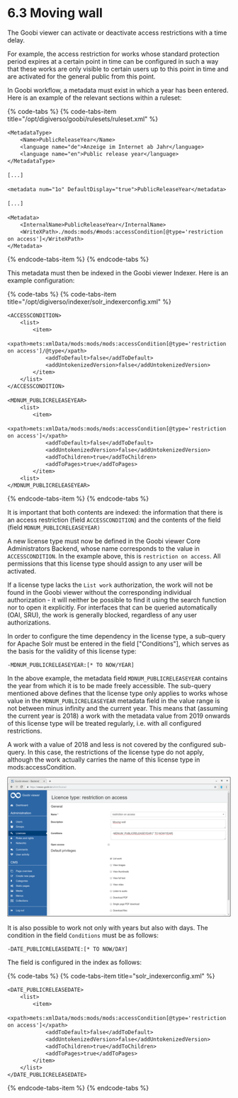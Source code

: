 # 6.3 Moving wall

The Goobi viewer can activate or deactivate access restrictions with a time delay. 

For example, the access restriction for works whose standard protection period expires at a certain point in time can be configured in such a way that these works are only visible to certain users up to this point in time and are activated for the general public from this point. 

In Goobi workflow, a metadata must exist in which a year has been entered. Here is an example of the relevant sections within a ruleset:

{% code-tabs %}
{% code-tabs-item title="/opt/digiverso/goobi/rulesets/ruleset.xml" %}
```markup
<MetadataType>
    <Name>PublicReleaseYear</Name>
    <language name="de">Anzeige im Internet ab Jahr</language>
    <language name="en">Public release year</language>
</MetadataType>

[...]

<metadata num="1o" DefaultDisplay="true">PublicReleaseYear</metadata>

[...]

<Metadata>
    <InternalName>PublicReleaseYear</InternalName>
    <WriteXPath>./mods:mods/#mods:accessCondition[@type='restriction on access']</WriteXPath>
</Metadata>
```
{% endcode-tabs-item %}
{% endcode-tabs %}

This metadata must then be indexed in the Goobi viewer Indexer. Here is an example configuration:

{% code-tabs %}
{% code-tabs-item title="/opt/digiverso/indexer/solr\_indexerconfig.xml" %}
```markup
<ACCESSCONDITION>
    <list>
        <item>
            <xpath>mets:xmlData/mods:mods/mods:accessCondition[@type='restriction on access']/@type</xpath>
            <addToDefault>false</addToDefault>
            <addUntokenizedVersion>false</addUntokenizedVersion>
        </item>
    </list>
</ACCESSCONDITION>

<MDNUM_PUBLICRELEASEYEAR>
    <list>
        <item>
            <xpath>mets:xmlData/mods:mods/mods:accessCondition[@type='restriction on access']</xpath>
            <addToDefault>false</addToDefault>
            <addUntokenizedVersion>false</addUntokenizedVersion>
            <addToChildren>true</addToChildren>
            <addToPages>true</addToPages>
        </item>
    <list>
</MDNUM_PUBLICRELEASEYEAR>
```
{% endcode-tabs-item %}
{% endcode-tabs %}

It is important that both contents are indexed: the information that there is an access restriction \(field `ACCESSCONDITION`\) and the contents of the field \(field `MDNUM_PUBLICRELEASEYEAR)` 

A new license type must now be defined in the Goobi viewer Core Administrators Backend, whose name corresponds to the value in `ACCESSCONDITION`. In the example above, this is `restriction on access`. All permissions that this license type should assign to any user will be activated. 

If a license type lacks the `List work` authorization, the work will not be found in the Goobi viewer without the corresponding individual authorization - it will neither be possible to find it using the search function nor to open it explicitly. For interfaces that can be queried automatically \(OAI, SRU\), the work is generally blocked, regardless of any user authorizations. 

In order to configure the time dependency in the license type, a sub-query for Apache Solr must be entered in the field \["Conditions"\], which serves as the basis for the validity of this license type:

```text
-MDNUM_PUBLICRELEASEYEAR:[* TO NOW/YEAR]
```

In the above example, the metadata field `MDNUM_PUBLICRELEASEYEAR` contains the year from which it is to be made freely accessible. The sub-query mentioned above defines that the license type only applies to works whose value in the `MDNUM_PUBLICRELEASEYEAR` metadata field in the value range is not between minus infinity and the current year. This means that \(assuming the current year is 2018\) a work with the metadata value from 2019 onwards of this license type will be treated regularly, i.e. with all configured restrictions. 

A work with a value of 2018 and less is not covered by the configured sub-query. In this case, the restrictions of the license type do not apply, although the work actually carries the name of this license type in mods:accessCondition.

![Example for the configuration of the Moving wall in the Goobi viewer Administrators Backend](../.gitbook/assets/6.3.png)

It is also possible to work not only with years but also with days. The condition in the field `Conditions` must be as follows:

```text
​​-DATE_PUBLICRELEASEDATE:[* TO NOW/DAY]
```

The field is configured in the index as follows:

{% code-tabs %}
{% code-tabs-item title="solr\_indexerconfig.xml" %}
```markup
<DATE_PUBLICRELEASEDATE>
    <list>
        <item>
            <xpath>mets:xmlData/mods:mods/mods:accessCondition[@type='restriction on access']</xpath>
            <addToDefault>false</addToDefault>
            <addUntokenizedVersion>false</addUntokenizedVersion>
            <addToChildren>true</addToChildren>
            <addToPages>true</addToPages>
        </item>
    </list>
</DATE_PUBLICRELEASEDATE>
```
{% endcode-tabs-item %}
{% endcode-tabs %}

